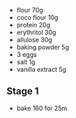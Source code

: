 * flour 70g
* coco flour 10g
* protein 20g
* erythritol 30g
* allulose 30g
* baking powder 5g
* 3 eggs
* salt 1g
* vanilla extract 5g

## Stage 1
* bake 160 for 25m

